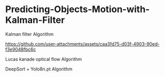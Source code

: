 # Predicting-Objects-Motion-with-Kalman-Filter

Kalman filter Algorithm

https://github.com/user-attachments/assets/caa3fd75-d03f-4903-90ed-f3e9048fbc6c

Lucas kanade optical flow Algorithm 

DeepSort + Yolo8n.pt Algorithm 
